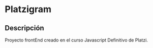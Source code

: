 # Platzigram

## Descripción
  Proyecto frontEnd creado en el curso Javascript Definitivo de Platzi.
